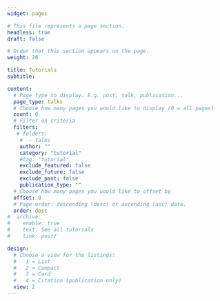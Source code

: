 ```yaml
---
widget: pages

# This file represents a page section.
headless: true
draft: false

# Order that this section appears on the page.
weight: 20

title: Tutorials
subtitle:

content:
  # Page type to display. E.g. post, talk, publication...
  page_type: talks
  # Choose how many pages you would like to display (0 = all pages)
  count: 0
  # Filter on criteria
  filters:
   # folders: 
    #  - talks
    author: ""
    category: "tutorial"
    #tag: "tutorial"
    exclude_featured: false
    exclude_future: false
    exclude_past: false
    publication_type: ""
  # Choose how many pages you would like to offset by
  offset: 0
  # Page order: descending (desc) or ascending (asc) date.
  order: desc
#  archive:
#    enable: true
#    text: See all tutorials
#    link: post/

design:
  # Choose a view for the listings:
  #   1 = List
  #   2 = Compact
  #   3 = Card
  #   4 = Citation (publication only)
  view: 2
---
```

